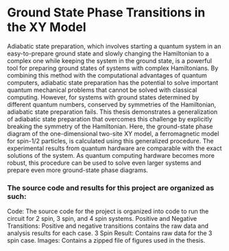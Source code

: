 
# Ground State Phase Transitions in the XY Model

Adiabatic state preparation, which involves starting a quantum system in an easy-to-prepare ground state and slowly changing the Hamiltonian to a complex one while keeping the system in the ground state, is a powerful tool for preparing ground states of systems with complex Hamiltonians. By combining this method with the computational advantages of quantum computers, adiabatic state preparation has the potential to solve important quantum mechanical problems that cannot be solved with classical computing. However, for systems with ground states determined by different quantum numbers, conserved by symmetries of the Hamiltonian, adiabatic state preparation fails. This thesis demonstrates a generalization of adiabatic state preparation that overcomes this challenge by explicitly breaking the symmetry of the Hamiltonian. Here, the ground-state phase diagram of the one-dimensional two-site XY model, a ferromagnetic model for spin-1/2 particles, is calculated using this generalized procedure. The experimental results from quantum hardware are comparable with the exact solutions of the system. As quantum computing hardware becomes more robust, this procedure can be used to solve even larger systems and prepare even more ground-state phase diagrams.

### The source code and results for this project are organized as such:
Code: The source code for the project is organized into code to run the circuit for 2 spin, 3 spin, and 4 spin systems.
Positive and Negative Transitions: Positive and negative transitions contains the raw data and analysis results for each case.
3 Spin Result: Contains raw data for the 3 spin case.
Images: Contains a zipped file of figures used in the thesis.

